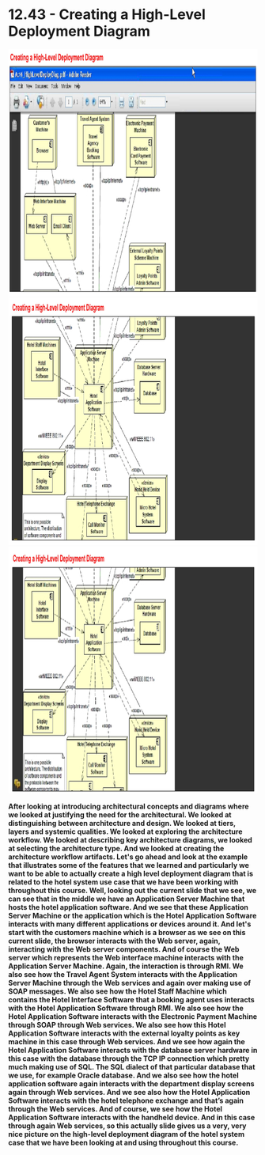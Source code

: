 # 12.43 - Creating a High-Level Deployment Diagram

<img src="/images/12_43_01.jpg" width="800" height="500">
<img src="/images/12_43_02.jpg" width="800" height="500">
<img src="/images/12_43_03.jpg" width="800" height="500">

**After looking at introducing architectural concepts and diagrams where we looked at justifying the need for the architectural. We looked at distinguishing between architecture and design. We looked at tiers, layers and systemic qualities. We looked at exploring the architecture workflow. We looked at describing key architecture diagrams, we looked at selecting the architecture type. And we looked at creating the architecture workflow artifacts. Let's go ahead and look at the example that illustrates some of the features that we learned and particularly we want to be able to actually create a high level deployment diagram that is related to the hotel system use case that we have been working with throughout this course. Well, looking out the current slide that we see, we can see that in the middle we have an Application Server Machine that hosts the hotel application software. And we see that these Application Server Machine or the application which is the Hotel Application Software interacts with many different applications or devices around it. And let's start with the customers machine which is a browser as we see on this current slide, the browser interacts with the Web server, again, interacting with the Web server components. And of course the Web server which represents the Web interface machine interacts with the Application Server Machine. Again, the interaction is through RMI. We also see how the Travel Agent System interacts with the Application Server Machine through the Web services and again over making use of SOAP messages. We also see how the Hotel Staff Machine which contains the Hotel Interface Software that a booking agent uses interacts with the Hotel Application Software through RMI. We also see how the Hotel Application Software interacts with the Electronic Payment Machine through SOAP through Web services. We also see how this Hotel Application Software interacts with the external loyalty points as key machine in this case through Web services. And we see how again the Hotel Application Software interacts with the database server hardware in this case with the database through the TCP IP connection which pretty much making use of SQL. The SQL dialect of that particular database that we use, for example Oracle database. And we also see how the hotel application software again interacts with the department display screens again through Web services. And we see also how the Hotel Application Software interacts with the hotel telephone exchange and that’s again through the Web services. And of course, we see how the Hotel Application Software interacts with the handheld device. And in this case through again Web services, so this actually slide gives us a very, very nice picture on the high-level deployment diagram of the hotel system case that we have been looking at and using throughout this course.**

